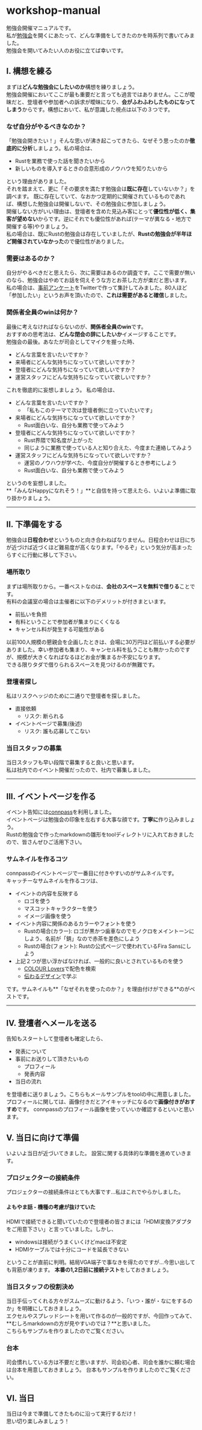 # workshop-manual
勉強会開催マニュアルです。<br>
私が[勉強会](https://d-cube.connpass.com/event/90317/ "Running Rust in Production")を開くにあたって、どんな準備をしてきたのかを時系列で書いてみました。<br>
勉強会を開いてみたい人のお役に立てば幸いです。

## I. 構想を練る
まずは**どんな勉強会にしたいのか**構想を練りましょう。<br>
勉強会開催においてここが最も重要だと言っても過言ではありません。ここが曖昧だと、登壇者や参加者への訴求が曖昧になり、**会がふわふわしたものになってしまう**からです。構想において、私が意識した視点は以下の３つです。

### なぜ自分がやるべきなのか？
「勉強会開きたい！」そんな思いが沸き起こってきたら、なぜそう思ったのか**徹底的に分析**しましょう。私の場合は、

- Rustを業務で使った話を聞きたいから
- 新しいものを導入するときの合意形成のノウハウを知りたいから

という理由がありました。<br>
それを踏まえて、更に「その要求を満たす勉強会は**既に存在**していないか？」を調べます。
既に存在していて、なおかつ定期的に開催されているものであれば、構想した勉強会は開催しないで、その勉強会に参加しましょう。<br>
開催しない方がいい理由は、登壇者を含めた見込み客にとって**優位性が低く、集客が望めない**からです。逆にそれでも優位性があれば(テーマが異なる・地方で開催する等)やりましょう。<br>
私の場合は、既にRustの勉強会は存在していましたが、**Rustの勉強会が半年ほど開催されていなかった**ので優位性がありました。

### 需要はあるのか？
自分がやるべきだと思えたら、次に需要はあるのか調査です。ここで需要が無いのなら、勉強会はやめてお話を伺えそうな方とお茶した方が楽だと思います。<br>
私の場合は、[事前アンケート](https://twitter.com/T5uku5hi/status/1000356763772768256, "アンケート")をTwitterで作って集計してみました。80人ほど「参加したい」というお声を頂いたので、**これは需要があると確信**しました。

### 関係者全員のwinは何か？
最後に考えなければならないのが、**関係者全員のwin**です。<br>
おすすめの思考法は、**どんな閉会の辞にしたいか**イメージすることです。<br>
勉強会の最後。あなたが司会としてマイクを握った時、

- どんな言葉を言いたいですか？
- 来場者にどんな気持ちになっていて欲しいですか？
- 登壇者にどんな気持ちになっていて欲しいですか？
- 運営スタッフにどんな気持ちになっていて欲しいですか？

これを徹底的に妄想しましょう。
私の場合は、

- どんな言葉を言いたいですか？
  - 「私もこのテーマで次は登壇者側に立っていたいです」
- 来場者にどんな気持ちになっていて欲しいですか？
  - Rust面白いな、自分も業務で使ってみよう
- 登壇者にどんな気持ちになっていて欲しいですか？
  - Rust界隈で知名度が上がった
  - 同じように業務で使っている人と知り合えた、今度また連絡してみよう
- 運営スタッフにどんな気持ちになっていて欲しいですか？
  - 運営のノウハウが学べた、今度自分が開催するとき参考にしよう
  - Rust面白いな、自分も業務で使ってみよう

というのを妄想しました。<br>
**「みんなHappyになれそう！」**と自信を持って思えたら、いよいよ準備に取り掛かりましょう。

---

## II. 下準備をする
勉強会は**日程合わせ**というものと向き合わねばなりません。日程合わせは日にちが近づけば近づくほど難易度が高くなります。「やるぞ」という気分が高まったらすぐに行動に移して下さい。

### 場所取り
まずは場所取りから。一番ベストなのは、**会社のスペースを無料で借りる**ことです。<br>
有料の会議室の場合は主催者に以下のデメリットが付きまといます。

- 前払いを負担
- 有料ということで参加者が集まりにくくなる
- キャンセル料が発生する可能性がある

以前100人規模の懇親会を企画したときは、会場に30万円ほど前払いする必要がありました。幸い参加者も集まり、キャンセル料を払うことも無かったのですが、規模が大きくなればなるほどお金が集まるか不安になります。<br>
できる限りタダで借りられるスペースを見つけるのが無難です。

### 登壇者探し
私はリスクヘッジのために二通りで登壇者を探しました。

- 直接依頼
  - リスク: 断られる
- イベントページで募集(後述)
  - リスク: 誰も応募してこない

### 当日スタッフの募集
当日スタッフも早い段階で募集すると良いと思います。<br>
私は社内でのイベント開催だったので、社内で募集しました。

---

## III. イベントページを作る
イベント告知には[connpass](https://connpass.com/, "connpass")を利用しました。<br>
イベントページは勉強会の印象を左右する大事な顔です。**丁寧に**作り込みましょう。<br>
Rustの勉強会で作ったmarkdownの雛形をtoolディレクトリに入れておきましたので、皆さんぜひご活用下さい。

### サムネイルを作るコツ
connpassのイベントページで一番目に付きやすいのがサムネイルです。<br>
キャッチーなサムネイルを作るコツは、

- イベントの内容を反映する
  - ロゴを使う
  - マスコットキャラクターを使う
  - イメージ画像を使う
- イベント内容に関係のあるカラーやフォントを使う
  - Rustの場合(カラー): ロゴが黒かつ歯車なのでモノクロをメイントーンにしよう、名前が「錆」なので赤茶を差色にしよう
  - Rustの場合(フォント): Rustの公式ページで使われているFira Sansにしよう
- 上記２つが思い浮かばなければ、一般的に良いとされているものを使う
  - [COLOUR Lovers](https://connpass.com/dashboard/, "COLOUR Lovers")で配色を検索
  - [伝わるデザイン](http://tsutawarudesign.com/, "伝わるデザイン")で学ぶ

です。サムネイルも**「なぜそれを使ったのか？」を理由付けができる**のがベストです。

---

## IV. 登壇者へメールを送る
告知もスタートして登壇者も確定したら、

- 発表について
- 事前にお送りして頂きたいもの
  - プロフィール
  - 発表内容
- 当日の流れ

を登壇者に送りましょう。こちらもメールサンプルをtoolの中に用意しました。<br>
プロフィールに関しては、画像付きだとアイキャッチになるので**画像付きがおすすめ**です。
connpassのプロフィール画像を使っていいか確認するといいと思います。


## V. 当日に向けて準備

いよいよ当日が近づいてきました。
設営に関する具体的な準備を進めていきます。

### プロジェクターの接続条件
プロジェクターの接続条件はとても大事です...私はこれでやらかしました。

#### よもやま話 - 機種の考慮が抜けていた
HDMIで接続できると聞いていたので登壇者の皆さまには「HDMI変換アダプタをご用意下さい」と言っていました。しかし、
- windowsは接続がうまくいくけどmacは不安定
- HDMIケーブルでは十分にコードを延長できない

ということが直前に判明。結局VGA端子で事なきを得たのですが...今思い出しても背筋が凍ります。
**本番の1,2日前に接続テスト**をしておきましょう。

### 当日スタッフの役割決め
当日手伝ってくれる方々がスムーズに動けるよう、「いつ・誰が・なにをするのか」を明確にしておきましょう。<br>
エクセルやスプレッドシートを用いて作るのが一般的ですが、今回作ってみて、**むしろmarkdownの方が見やすいのでは？**と思いました。<br>
こちらもサンプルを作りましたのでご覧ください。

### 台本
司会慣れしている方は不要だと思いますが、司会初心者、司会を誰かに頼む場合は台本を用意しておきましょう。
台本もサンプルを作りましたのでご覧ください。

## VI. 当日
当日は今まで準備してきたものに沿って実行するだけ！<br>
思い切り楽しみましょう！












　
